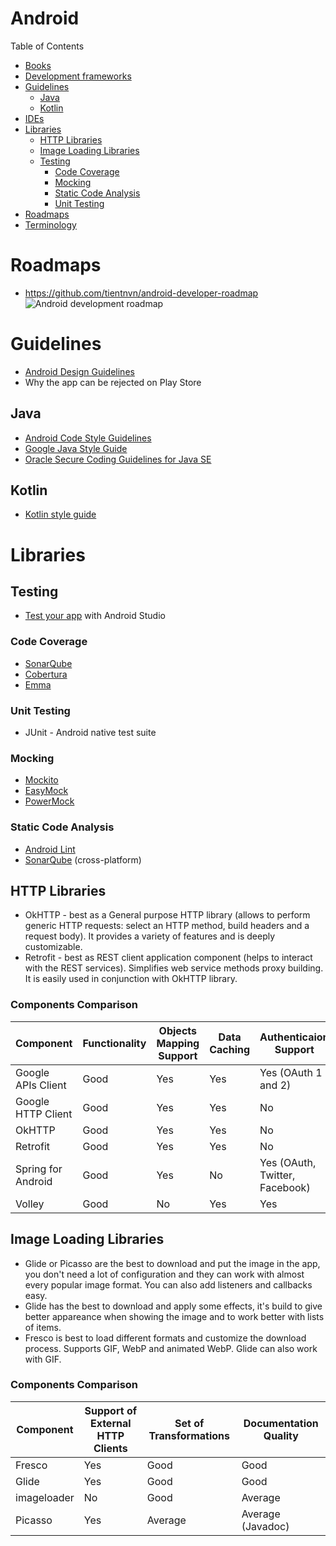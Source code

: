 # Android

Table of Contents
- [Books](#books)
- [Development frameworks](#development-frameworks)
- [Guidelines](#guidelines)
  - [Java](#java)
  - [Kotlin](#kotlin)
- [IDEs](#ides)
- [Libraries](#libraries)
  - [HTTP Libraries](#http-libraries)
  - [Image Loading Libraries](#image-loading-libraries)
  - [Testing](#testing)
    - [Code Coverage](#code-coverage)
    - [Mocking](#mocking)
    - [Static Code Analysis](#static-code-analysis)
    - [Unit Testing](#unit-testing)
- [Roadmaps](#roadmaps)
- [Terminology](#terminology)

# Roadmaps
- https://github.com/tientnvn/android-developer-roadmap
![Android development roadmap](https://github.com/tientnvn/android-developer-roadmap/blob/master/images/android_roadmap_v1.0.png)

# Guidelines
- [Android Design Guidelines](https://developer.android.com/design)
- Why the app can be rejected on Play Store

## Java
- [Android Code Style Guidelines](https://source.android.com/setup/contribute/code-style)
- [Google Java Style Guide](https://google.github.io/styleguide/javaguide.html)
- [Oracle Secure Coding Guidelines for Java SE](https://www.oracle.com/technetwork/java/seccodeguide-139067.html)

## Kotlin
- [Kotlin style guide](https://developer.android.com/kotlin/style-guide)

# Libraries

## Testing
- [Test your app](https://developer.android.com/studio/test) with Android Studio

### Code Coverage
- [SonarQube](https://www.sonarqube.org/)
- [Cobertura](https://github.com/cobertura/cobertura)
- [Emma](http://emma.sourceforge.net/)

### Unit Testing
- JUnit - Android native test suite

### Mocking
- [Mockito](https://code.google.com/archive/p/mockito/) 
- [EasyMock](http://easymock.org/)
- [PowerMock](https://github.com/powermock/powermock)

### Static Code Analysis
- [Android Lint](https://developer.android.com/studio/write/lint#overview)
- [SonarQube](https://www.sonarqube.org/) (cross-platform)

## HTTP Libraries
- OkHTTP - best as a General purpose HTTP library (allows to perform generic HTTP requests: select an HTTP method, build headers and a request body). It provides a variety of features and is deeply customizable.
- Retrofit - best as REST client application component (helps to interact with the REST services). Simplifies web service methods proxy building. It is easily used in conjunction with OkHTTP library.

### Components Comparison
Component | Functionality | Objects Mapping Support | Data Caching | Authenticaion Support | Documentation Quality | Android Only
---|---|---|---|---|---|---
Google APIs Client | Good | Yes | Yes | Yes (OAuth 1 and 2) | Average	| No
Google HTTP Client | Good	| Yes	| Yes | No | Average | No
OkHTTP	           | Good	| Yes	| Yes	| No | Average | No
Retrofit	         | Good | Yes | Yes	| No | Average | Yes
Spring for Android | Good	| Yes	| No  |Yes (OAuth, Twitter, Facebook) | Good | Yes
Volley	           | Good	| No	| Yes	| Yes | Average | Yes

## Image Loading Libraries
- Glide or Picasso are the best to download and put the image in the app, you don't need a lot of configuration and they can work with almost every popular image format. You can also add listeners and callbacks easy.
- Glide has the best to download and apply some effects, it's build to give better appareance when showing the image and to work better with lists of items.
- Fresco is best to load different formats and customize the download process. Supports GIF, WebP and animated WebP. Glide can also work with GIF.

### Components Comparison
Component | Support of External HTTP Clients | Set of Transformations | Documentation Quality
---|---|---|---
Fresco      | Yes |	Good | Good
Glide 	    | Yes	| Good | Good
imageloader	| No	| Good | Average
Picasso	    | Yes	| Average |	Average (Javadoc)

